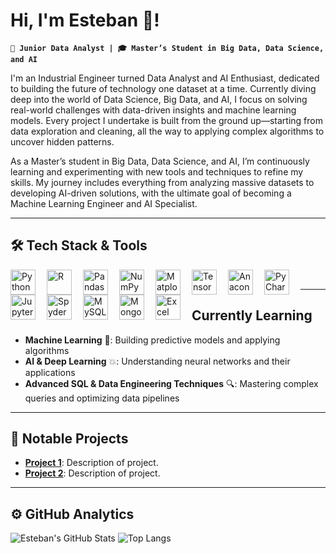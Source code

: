 # Hi, I'm Esteban 👾!

**`🎯 Junior Data Analyst | 🎓 Master’s Student in Big Data, Data Science, and AI`**

I'm an Industrial Engineer turned Data Analyst and AI Enthusiast, dedicated to building the future of technology one dataset at a time. Currently diving deep into the world of Data Science, Big Data, and AI, I focus on solving real-world challenges with data-driven insights and machine learning models. Every project I undertake is built from the ground up—starting from data exploration and cleaning, all the way to applying complex algorithms to uncover hidden patterns.

As a Master’s student in Big Data, Data Science, and AI, I’m continuously learning and experimenting with new tools and techniques to refine my skills. My journey includes everything from analyzing massive datasets to developing AI-driven solutions, with the ultimate goal of becoming a Machine Learning Engineer and AI Specialist.

---

## 🛠️ **Tech Stack & Tools**

<img align="left" alt="Python" width="40px" style="padding-right:15px;" src="https://www.svgrepo.com/show/452091/python.svg" />
<img align="left" alt="R" width="40px" style="padding-right:15px;" src="https://cdn.jsdelivr.net/gh/devicons/devicon/icons/r/r-original.svg" />
<img align="left" alt="Pandas" width="40px" style="padding-right:15px;" src="https://cdn.jsdelivr.net/gh/devicons/devicon/icons/pandas/pandas-original-wordmark.svg" />
<img align="left" alt="NumPy" width="40px" style="padding-right:15px;" src="https://cdn.jsdelivr.net/gh/devicons/devicon/icons/numpy/numpy-original.svg" />
<img align="left" alt="Matplotlib" width="40px" style="padding-right:15px;" src="https://cdn.jsdelivr.net/gh/devicons/devicon/icons/matplotlib/matplotlib-original.svg" />
<img align="left" alt="TensorFlow" width="40px" style="padding-right:15px;" src="https://cdn.jsdelivr.net/gh/devicons/devicon/icons/tensorflow/tensorflow-original.svg" />
<img align="left" alt="Anaconda" width="40px" style="padding-right:15px;" src="https://cdn.jsdelivr.net/gh/devicons/devicon/icons/anaconda/anaconda-original.svg" />
<img align="left" alt="PyCharm" width="40px" style="padding-right:15px;" src="https://cdn.jsdelivr.net/gh/devicons/devicon/icons/pycharm/pycharm-original.svg" />
<img align="left" alt="Jupyter" width="40px" style="padding-right:15px;" src="https://cdn.jsdelivr.net/gh/devicons/devicon/icons/jupyter/jupyter-original.svg" />
<img align="left" alt="Spyder" width="40px" style="padding-right:15px;" src="https://cdn.jsdelivr.net/gh/devicons/devicon/icons/spyder/spyder-original.svg" />
<img align="left" alt="MySQL" width="40px" style="padding-right:15px;" src="https://cdn.jsdelivr.net/gh/devicons/devicon/icons/mysql/mysql-original-wordmark.svg" />
<img align="left" alt="MongoDB" width="40px" style="padding-right:15px;" src="https://www.svgrepo.com/show/331488/mongodb.svg" />
<img align="left" alt="Excel" width="40px" style="padding-right:15px;" src="https://www.svgrepo.com/show/373589/excel.svg"/>

<br/>

---

## Currently Learning
- **Machine Learning** 🧠: Building predictive models and applying algorithms
- **AI & Deep Learning** 💥: Understanding neural networks and their applications
- **Advanced SQL & Data Engineering Techniques** 🔍: Mastering complex queries and optimizing data pipelines

---

## 📂 Notable Projects
- [**Project 1**](https://github.com/yourusername/project1): Description of project.
- [**Project 2**](https://github.com/yourusername/project2): Description of project.
  
---

## ⚙️ GitHub Analytics

![Esteban's GitHub Stats](https://github-readme-stats.vercel.app/api?username=estebannromeroo&show_icons=true&theme=dark)
![Top Langs](https://github-readme-stats.vercel.app/api/top-langs/?username=estebannromeroo&langs_count=8&theme=dark)
